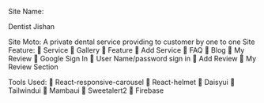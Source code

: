 Site Name: 

Dentist Jishan

Site Moto: 
A private dental service providing to customer by one to one
Site Feature: 
	Service 
	Gallery
	Feature
	Add Service
	FAQ
	Blog
	My Review
	Google Sign In 
	User Name/password sign in
	Add Review
	My Review Section

Tools Used:
	React-responsive-carousel
	React-helmet
	Daisyui
	Tailwindui
	Mambaui
	Sweetalert2
	 Firebase
